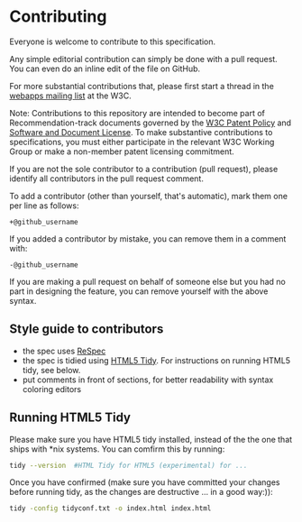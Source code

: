 # Contributing

Everyone is welcome to contribute to this specification.

Any simple editorial contribution can simply be done with a pull request.
You can even do an inline edit of the file on GitHub.

For more substantial contributions that, please first start a thread in the
[webapps mailing list](http://lists.w3.org/Archives/Public/public-webapps/) at
the W3C.

Note: Contributions to this repository are intended to become part of Recommendation-track documents governed by the
[W3C Patent Policy](http://www.w3.org/Consortium/Patent-Policy/) and
[Software and Document License](http://www.w3.org/Consortium/Legal/copyright-software). To make substantive contributions to specifications, you must either participate
in the relevant W3C Working Group or make a non-member patent licensing commitment.

If you are not the sole contributor to a contribution (pull request), please identify all
contributors in the pull request comment.

To add a contributor (other than yourself, that's automatic), mark them one per line as follows:

```
+@github_username
```

If you added a contributor by mistake, you can remove them in a comment with:

```
-@github_username
```

If you are making a pull request on behalf of someone else but you had no part in designing the
feature, you can remove yourself with the above syntax.

## Style guide to contributors

- the spec uses [ReSpec](https://github.com/w3c/respec/wiki)
- the spec is tidied using [HTML5 Tidy](https://github.com/w3c/tidy-html5). For
  instructions on running HTML5 tidy, see below.
- put comments in front of sections, for better readability with
  syntax coloring editors

## Running HTML5 Tidy

Please make sure you have HTML5 tidy installed, instead of
the the one that ships with \*nix systems. You can comfirm this by running:

```bash
tidy --version  #HTML Tidy for HTML5 (experimental) for ...
```

Once you have confirmed (make sure you have committed your changes before
running tidy, as the changes are destructive ... in a good way:)):

```bash
tidy -config tidyconf.txt -o index.html index.html
```
